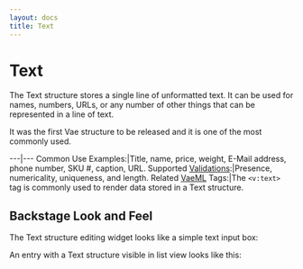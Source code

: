 ```yaml
---
layout: docs
title: Text
---
```


# Text

The Text structure stores a single line of unformatted text. It can be
used for names, numbers, URLs, or any number of other things that can be
represented in a line of text.

It was the first Vae structure to be released and it is one of the most
commonly used.

---|---
Common Use Examples:|Title, name, price, weight, E-Mail address, phone number, SKU \#, caption, URL.
Supported [Validations](/validations/):|Presence, numericality, uniqueness, and length.
Related [VaeML](/vaeml/) Tags:|The `<v:text>` tag is commonly used to render data stored in a Text structure.

## Backstage Look and Feel

The Text structure editing widget looks like a simple text input box:

An entry with a Text structure visible in list view looks like this:
